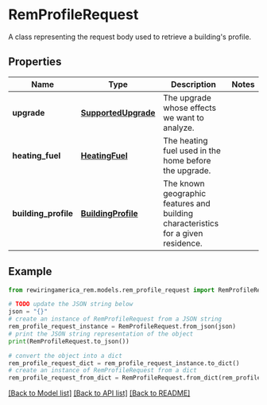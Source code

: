 # RemProfileRequest

A class representing the request body used to retrieve a building's profile.

## Properties

Name | Type | Description | Notes
------------ | ------------- | ------------- | -------------
**upgrade** | [**SupportedUpgrade**](SupportedUpgrade.md) | The upgrade whose effects we want to analyze. | 
**heating_fuel** | [**HeatingFuel**](HeatingFuel.md) | The heating fuel used in the home before the upgrade. | 
**building_profile** | [**BuildingProfile**](BuildingProfile.md) | The known geographic features and building characteristics for a given residence. | 

## Example

```python
from rewiringamerica_rem.models.rem_profile_request import RemProfileRequest

# TODO update the JSON string below
json = "{}"
# create an instance of RemProfileRequest from a JSON string
rem_profile_request_instance = RemProfileRequest.from_json(json)
# print the JSON string representation of the object
print(RemProfileRequest.to_json())

# convert the object into a dict
rem_profile_request_dict = rem_profile_request_instance.to_dict()
# create an instance of RemProfileRequest from a dict
rem_profile_request_from_dict = RemProfileRequest.from_dict(rem_profile_request_dict)
```
[[Back to Model list]](../README.md#documentation-for-models) [[Back to API list]](../README.md#documentation-for-api-endpoints) [[Back to README]](../README.md)


